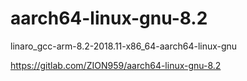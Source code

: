 # aarch64-linux-gnu-8.2
linaro_gcc-arm-8.2-2018.11-x86_64-aarch64-linux-gnu


https://gitlab.com/ZION959/aarch64-linux-gnu-8.2
